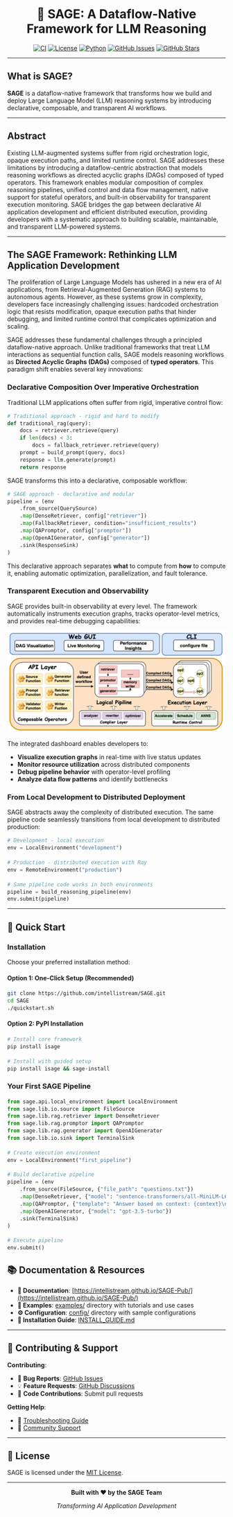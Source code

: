 # <div align="center">🧠 SAGE: A Dataflow-Native Framework for LLM Reasoning</div>

<div align="center">

[![CI](https://github.com/intellistream/SAGE/actions/workflows/ci.yml/badge.svg?branch=main)](https://github.com/intellistream/SAGE/actions/workflows/ci.yml)
[![License](https://img.shields.io/badge/License-MIT-blue.svg)](LICENSE)
[![Python](https://img.shields.io/badge/Python-3.10%2B-blue.svg)](https://python.org)
[![GitHub Issues](https://img.shields.io/github/issues/intellistream/SAGE)](https://github.com/intellistream/SAGE/issues)
[![GitHub Stars](https://img.shields.io/github/stars/intellistream/SAGE?style=social)](https://github.com/intellistream/SAGE/stargazers)

</div>

---

## What is SAGE?

**SAGE** is a dataflow-native framework that transforms how we build and deploy Large Language Model (LLM) reasoning systems by introducing declarative, composable, and transparent AI workflows.

---

## Abstract

Existing LLM-augmented systems suffer from rigid orchestration logic, opaque execution paths, and limited runtime control. SAGE addresses these limitations by introducing a dataflow-centric abstraction that models reasoning workflows as directed acyclic graphs (DAGs) composed of typed operators. This framework enables modular composition of complex reasoning pipelines, unified control and data flow management, native support for stateful operators, and built-in observability for transparent execution monitoring. SAGE bridges the gap between declarative AI application development and efficient distributed execution, providing developers with a systematic approach to building scalable, maintainable, and transparent LLM-powered systems.

---

## The SAGE Framework: Rethinking LLM Application Development

The proliferation of Large Language Models has ushered in a new era of AI applications, from Retrieval-Augmented Generation (RAG) systems to autonomous agents. However, as these systems grow in complexity, developers face increasingly challenging issues: hardcoded orchestration logic that resists modification, opaque execution paths that hinder debugging, and limited runtime control that complicates optimization and scaling.

SAGE addresses these fundamental challenges through a principled dataflow-native approach. Unlike traditional frameworks that treat LLM interactions as sequential function calls, SAGE models reasoning workflows as **Directed Acyclic Graphs (DAGs)** composed of **typed operators**. This paradigm shift enables several key innovations:

### Declarative Composition Over Imperative Orchestration

Traditional LLM applications often suffer from rigid, imperative control flow:

```python
# Traditional approach - rigid and hard to modify
def traditional_rag(query):
    docs = retriever.retrieve(query)
    if len(docs) < 3:
        docs = fallback_retriever.retrieve(query)
    prompt = build_prompt(query, docs)
    response = llm.generate(prompt)
    return response
```

SAGE transforms this into a declarative, composable workflow:

```python
# SAGE approach - declarative and modular
pipeline = (env
    .from_source(QuerySource)
    .map(DenseRetriever, config["retriever"])
    .map(FallbackRetriever, condition="insufficient_results")
    .map(QAPromptor, config["promptor"])
    .map(OpenAIGenerator, config["generator"])
    .sink(ResponseSink)
)
```

This declarative approach separates **what** to compute from **how** to compute it, enabling automatic optimization, parallelization, and fault tolerance.

### Transparent Execution and Observability

SAGE provides built-in observability at every level. The framework automatically instruments execution graphs, tracks operator-level metrics, and provides real-time debugging capabilities:

![SAGE Dashboard](./.github/asset/framework.png)

The integrated dashboard enables developers to:
- **Visualize execution graphs** in real-time with live status updates
- **Monitor resource utilization** across distributed components
- **Debug pipeline behavior** with operator-level profiling
- **Analyze data flow patterns** and identify bottlenecks

### From Local Development to Distributed Deployment

SAGE abstracts away the complexity of distributed execution. The same pipeline code seamlessly transitions from local development to distributed production:

```python
# Development - local execution
env = LocalEnvironment("development")

# Production - distributed execution with Ray
env = RemoteEnvironment("production")

# Same pipeline code works in both environments
pipeline = build_reasoning_pipeline(env)
env.submit(pipeline)
```

---

## 🚀 Quick Start

### Installation

Choose your preferred installation method:

#### Option 1: One-Click Setup (Recommended)
```bash
git clone https://github.com/intellistream/SAGE.git
cd SAGE
./quickstart.sh
```

#### Option 2: PyPI Installation
```bash
# Install core framework
pip install isage

# Install with guided setup
pip install isage && sage-install
```

### Your First SAGE Pipeline

```python
from sage.api.local_environment import LocalEnvironment
from sage.lib.io.source import FileSource
from sage.lib.rag.retriever import DenseRetriever
from sage.lib.rag.promptor import QAPromptor
from sage.lib.rag.generator import OpenAIGenerator
from sage.lib.io.sink import TerminalSink

# Create execution environment
env = LocalEnvironment("first_pipeline")

# Build declarative pipeline
pipeline = (env
    .from_source(FileSource, {"file_path": "questions.txt"})
    .map(DenseRetriever, {"model": "sentence-transformers/all-MiniLM-L6-v2"})
    .map(QAPromptor, {"template": "Answer based on context: {context}\nQ: {query}\nA:"})
    .map(OpenAIGenerator, {"model": "gpt-3.5-turbo"})
    .sink(TerminalSink)
)

# Execute pipeline
env.submit()
```

## 📚 Documentation & Resources

- **📖 Documentation**: [https://intellistream.github.io/SAGE-Pub/](https://intellistream.github.io/SAGE-Pub/)
- **🚀 Examples**: [examples/](./examples/) directory with tutorials and use cases
- **⚙️ Configuration**: [config/](./config/) directory with sample configurations
- **🔧 Installation Guide**: [INSTALL_GUIDE.md](INSTALL_GUIDE.md)

---

## 🤝 Contributing & Support

**Contributing**:
- 🐛 **Bug Reports**: [GitHub Issues](https://github.com/intellistream/SAGE/issues)
- 💡 **Feature Requests**: [GitHub Discussions](https://github.com/intellistream/SAGE/discussions)
- 🚀 **Code Contributions**: Submit pull requests

**Getting Help**:
- 📖 [Troubleshooting Guide](docs/troubleshooting/)
- 💬 [Community Support](https://github.com/intellistream/SAGE/discussions)

---

## 📄 License

SAGE is licensed under the [MIT License](./LICENSE).

---

<div align="center">

**Built with ❤️ by the SAGE Team**

*Transforming AI Application Development*

</div>
